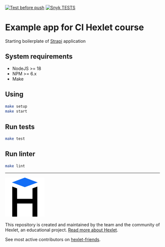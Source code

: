 [![Test before push](https://github.com/DanilCrazy99/hexlet-ci-app/actions/workflows/my-workflow.yml/badge.svg)](https://github.com/DanilCrazy99/hexlet-ci-app/actions/workflows/my-workflow.yml)
[![Snyk TESTS](https://github.com/DanilCrazy99/hexlet-ci-app/actions/workflows/securtiy.yml/badge.svg)](https://github.com/DanilCrazy99/hexlet-ci-app/actions/workflows/securtiy.yml)
# Example app for CI Hexlet course

Starting boilerplate of [Strapi](https://strapi.io/) application

## System requirements

* NodeJS >= 18
* NPM >= 6.x
* Make

## Using

```sh
make setup
make start
```

## Run tests

```sh
make test
```

## Run linter

```sh
make lint
```

---

[![Hexlet Ltd. logo](https://raw.githubusercontent.com/Hexlet/assets/master/images/hexlet_logo128.png)](https://hexlet.io/?utm_source=github&utm_medium=link&utm_campaign=hexlet-ci-app)

This repository is created and maintained by the team and the community of Hexlet, an educational project. [Read more about Hexlet](https://hexlet.io/?utm_source=github&utm_medium=link&utm_campaign=hexlet-ci-app).

See most active contributors on [hexlet-friends](https://friends.hexlet.io/).
